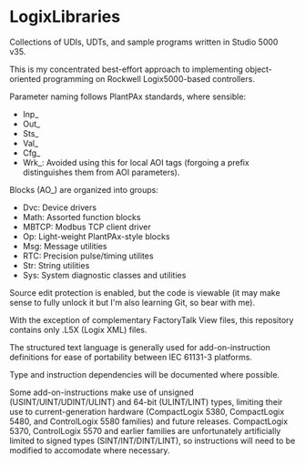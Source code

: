 # LogixLibraries

Collections of UDIs, UDTs, and sample programs written in Studio 5000 v35.

This is my concentrated best-effort approach to implementing object-oriented programming on Rockwell Logix5000-based controllers.

Parameter naming follows PlantPAx standards, where sensible:
- Inp_
- Out_
- Sts_
- Val_
- Cfg_
- Wrk_: Avoided using this for local AOI tags (forgoing a prefix distinguishes them from AOI parameters). 

Blocks (AO_) are organized into groups:
- Dvc: Device drivers
- Math: Assorted function blocks
- MBTCP: Modbus TCP client driver
- Op: Light-weight PlantPAx-style blocks 
- Msg: Message utilities
- RTC: Precision pulse/timing utilites
- Str: String utilities
- Sys: System diagnostic classes and utilities

Source edit protection is enabled, but the code is viewable (it may make sense to fully unlock it but I'm also learning Git, so bear with me).

With the exception of complementary FactoryTalk View files, this repository contains only .L5X (Logix XML) files.

The structured text language is generally used for add-on-instruction definitions for ease of portability between IEC 61131-3 platforms.

Type and instruction dependencies will be documented where possible.

Some add-on-instructions make use of unsigned (USINT/UINT/UDINT/ULINT) and 64-bit (ULINT/LINT) types, limiting their use to current-generation hardware (CompactLogix 5380, CompactLogix 5480, and ControlLogix 5580 families) and future releases. CompactLogix 5370, ControlLogix 5570 and earlier families are unfortunately artificially limited to signed types (SINT/INT/DINT/LINT), so instructions will need to be modified to accomodate where necessary.
